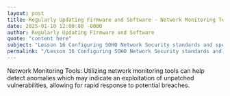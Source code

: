 ```yaml
---
layout: post
title: Regularly Updating Firmware and Software - Network Monitoring Tools
date: 2025-01-10 12:00:00 -0000
author: Regularly Updating Firmware and Software
quote: "content here"
subject: "Lesson 16 Configuring SOHO Network Security standards and specifications"
permalink: "/Lesson 16 Configuring SOHO Network Security standards and specifications/Regularly Updating Firmware and Software/Regularly Updating Firmware and Software - Network Monitoring Tools"
---
```


Network Monitoring Tools: Utilizing network monitoring tools can help detect anomalies which may indicate an exploitation of unpatched vulnerabilities, allowing for rapid response to potential breaches.
